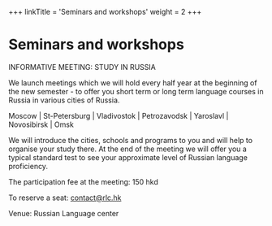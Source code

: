 +++
linkTitle = 'Seminars and workshops'
weight = 2
+++

# Seminars and workshops

INFORMATIVE MEETING: STUDY IN RUSSIA

We launch meetings which we will hold every half year at the beginning of the new semester - to offer you short term or long term language courses in Russia in various cities of Russia.

Moscow | St-Petersburg | Vladivostok | Petrozavodsk | Yaroslavl | Novosibirsk | Omsk

We will introduce the cities, schools and programs to you and will help to organise your study there. At the end of the meeting we will offer you a typical standard test to see your approximate level of Russian language proficiency.

The participation fee at the meeting: 150 hkd

To reserve a seat: contact@rlc.hk

Venue: Russian Language center

